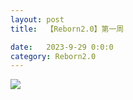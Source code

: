 ```yaml
---
layout: post
title:  【Reborn2.0】第一周

date:   2023-9-29 0:0:0
category: Reborn2.0
---
```


![](http://s1r3itzmh.hd-bkt.clouddn.com/img/Reborn2.0.1.2.png)


